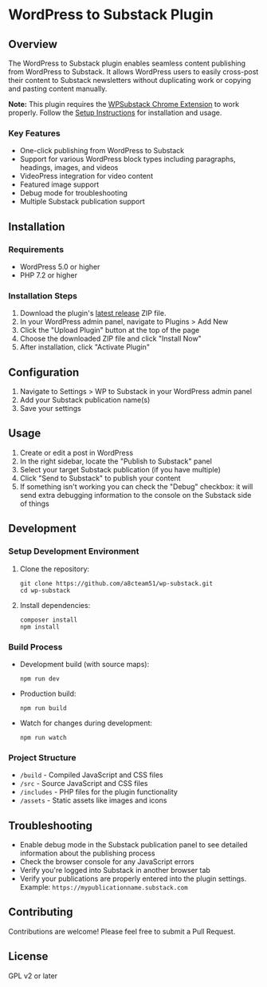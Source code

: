 # WordPress to Substack Plugin

## Overview

The WordPress to Substack plugin enables seamless content publishing from WordPress to Substack. It allows WordPress users to easily cross-post their content to Substack newsletters without duplicating work or copying and pasting content manually.

**Note:** This plugin requires the [WPSubstack Chrome Extension](https://github.com/a8cteam51/WPSubstackChromeExtension) to work properly. Follow the [Setup Instructions](https://github.com/a8cteam51/WPSubstackChromeExtension#setup-instructions) for installation and usage.

### Key Features

- One-click publishing from WordPress to Substack
- Support for various WordPress block types including paragraphs, headings, images, and videos
- VideoPress integration for video content
- Featured image support
- Debug mode for troubleshooting
- Multiple Substack publication support

## Installation

### Requirements

- WordPress 5.0 or higher
- PHP 7.2 or higher

### Installation Steps

1. Download the plugin's [latest release](https://github.com/a8cteam51/wp-substack/releases/latest/download/wp-substack.zip) ZIP file.
2. In your WordPress admin panel, navigate to Plugins > Add New
3. Click the "Upload Plugin" button at the top of the page
4. Choose the downloaded ZIP file and click "Install Now"
5. After installation, click "Activate Plugin"

## Configuration

1. Navigate to Settings > WP to Substack in your WordPress admin panel
2. Add your Substack publication name(s)
3. Save your settings

## Usage

1. Create or edit a post in WordPress
2. In the right sidebar, locate the "Publish to Substack" panel
3. Select your target Substack publication (if you have multiple)
4. Click "Send to Substack" to publish your content
5. If something isn't working you can check the "Debug" checkbox: it will send extra debugging information to the console on the Substack side of things

## Development

### Setup Development Environment

1. Clone the repository:
   ```
   git clone https://github.com/a8cteam51/wp-substack.git
   cd wp-substack
   ```

2. Install dependencies:
   ```
   composer install
   npm install
   ```

### Build Process

- Development build (with source maps):
   ```
   npm run dev
   ```

- Production build:
   ```
   npm run build
   ```

- Watch for changes during development:
   ```
   npm run watch
   ```

### Project Structure

- `/build` - Compiled JavaScript and CSS files
- `/src` - Source JavaScript and CSS files
- `/includes` - PHP files for the plugin functionality
- `/assets` - Static assets like images and icons

## Troubleshooting

- Enable debug mode in the Substack publication panel to see detailed information about the publishing process
- Check the browser console for any JavaScript errors
- Verify you're logged into Substack in another browser tab
- Verify your publications are properly entered into the plugin settings. Example: `https://mypublicationname.substack.com`

## Contributing

Contributions are welcome! Please feel free to submit a Pull Request.

## License

GPL v2 or later